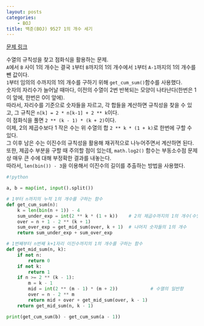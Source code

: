 ```yaml
---
layout: posts
categories:
    - BOJ
title: 백준(BOJ) 9527 1의 개수 세기
---
```


[문제 링크](https://www.acmicpc.net/problem/9527)

수열의 규칙성을 찾고 점화식을 활용하는 문제.  
`A`에서 `B` 사이 1의 개수는 결국 `1`부터 `B`까지의 1의 개수에서 `1`부터 `A-1`까지의 1의 개수를 뺀 값이다.  
`1`부터 임의의 수까지의 1의 개수를 구하기 위해 `get_cum_sum()`함수를 사용했다.  
숫자의 자리수가 늘어날 때마다, 이전의 수열이 2번 반복되는 모양이 나타난다(한번은 1이 앞에, 한번은 0이 앞에).  
따라서, 자리수를 기준으로 숫자들을 자르고, 각 합들을 계산하면 규칙성을 찾을 수 있고, 그 규칙은 `n[k] = 2 * n[k-1] + 2 ** k`이다.  
이 점화식을 풀면 `2 ** (k - 1) * (k + 2)`이다.  
이제, 2의 제곱수보다 1 작은 수는 위 수열의 합 `2 ** k * (1 + k)`로 한번에 구할 수 있다.  
그 이후 남은 수는 이진수의 규칙성을 활용해 재귀적으로 나누어주면서 계산하면 된다.  
또한, 제곱수 부분을 구할 때 주의할 점이 있는데, `math.log2()` 함수는 부동소수점 문제 상 매우 큰 수에 대해 부정확한 결과를 내놓는다.  
따라서, `len(bin()) - 3`을 이용해서 이진수의 길이를 추출하는 방법을 사용했다.

```python
#!python

a, b = map(int, input().split())

# 1부터 n까지의 누적 1의 개수를 구하는 함수
def get_cum_sum(n):
    k = len(bin(n + 1)) - 4
    sum_under_exp = int(2 ** k * (1 + k))    # 2의 제곱수까지의 1의 개수(수열의 합)
    over = n + 1 - 2 ** (k + 1)
    sum_over_exp = get_mid_sum(over, k + 1)  # 나머지 숫자들의 1의 개수
    return sum_under_exp + sum_over_exp

# 1번째부터 n번째 k+1자리 이진수까지의 1의 개수를 구하는 함수
def get_mid_sum(n, k):
    if not n:
        return 0
    if not k:
        return 1
    if n >= 2 ** (k - 1):
        m = k - 1
        mid = int(2 ** (m - 1) * (m + 2))            # 수열의 일반항
        over = n - 2 ** m
        return mid + over + get_mid_sum(over, k - 1)
    return get_mid_sum(n, k - 1)

print(get_cum_sum(b) - get_cum_sum(a - 1))
```
